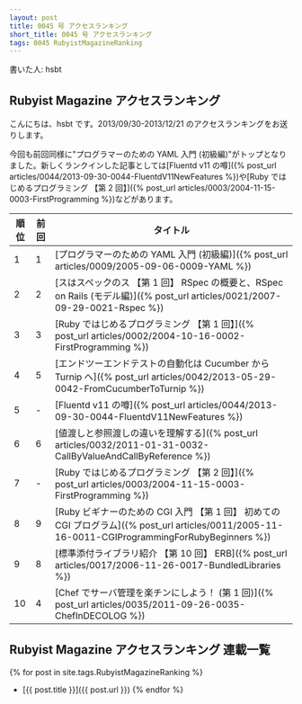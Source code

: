 ```yaml
---
layout: post
title: 0045 号 アクセスランキング
short_title: 0045 号 アクセスランキング
tags: 0045 RubyistMagazineRanking
---
```



書いた人: hsbt

## Rubyist Magazine アクセスランキング

こんにちは、hsbt です。2013/09/30-2013/12/21 のアクセスランキングをお送りします。

今回も前回同様に"プログラマーのための YAML 入門 (初級編)"がトップとなりました。新しくランクインした記事としては[Fluentd v11 の噂]({% post_url articles/0044/2013-09-30-0044-FluentdV11NewFeatures %})や[Ruby ではじめるプログラミング 【第 2 回】]({% post_url articles/0003/2004-11-15-0003-FirstProgramming %})などがあります。

| 順位| 前回| タイトル|
|---|---|---|
| 1| 1| [プログラマーのための YAML 入門 (初級編)]({% post_url articles/0009/2005-09-06-0009-YAML %})|
| 2| 2| [スはスペックのス 【第 1 回】 RSpec の概要と、RSpec on Rails (モデル編)]({% post_url articles/0021/2007-09-29-0021-Rspec %})|
| 3| 3| [Ruby ではじめるプログラミング 【第 1 回】]({% post_url articles/0002/2004-10-16-0002-FirstProgramming %})|
| 4| 5| [エンドツーエンドテストの自動化は Cucumber から Turnip へ]({% post_url articles/0042/2013-05-29-0042-FromCucumberToTurnip %})|
| 5| -| [Fluentd v11 の噂]({% post_url articles/0044/2013-09-30-0044-FluentdV11NewFeatures %})|
| 6| 6| [値渡しと参照渡しの違いを理解する]({% post_url articles/0032/2011-01-31-0032-CallByValueAndCallByReference %})|
| 7| -| [Ruby ではじめるプログラミング 【第 2 回】]({% post_url articles/0003/2004-11-15-0003-FirstProgramming %})|
| 8| 9| [Ruby ビギナーのための CGI 入門 【第 1 回】 初めての CGI プログラム]({% post_url articles/0011/2005-11-16-0011-CGIProgrammingForRubyBeginners %})|
| 9| 8| [標準添付ライブラリ紹介 【第 10 回】 ERB]({% post_url articles/0017/2006-11-26-0017-BundledLibraries %})|
| 10| 4| [Chef でサーバ管理を楽チンにしよう！ (第 1 回)]({% post_url articles/0035/2011-09-26-0035-ChefInDECOLOG %})|


## Rubyist Magazine アクセスランキング 連載一覧

{% for post in site.tags.RubyistMagazineRanking %}
  - [{{ post.title }}]({{ post.url }})
{% endfor %}


